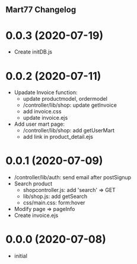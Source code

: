 ## Mart77 Changelog
<a name="0.0.3"></a>
# 0.0.3 (2020-07-19)
* Create initDB.js

<a name="0.0.2"></a>
# 0.0.2 (2020-07-11)
* Upadate Invoice function:
    * update productmodel, ordermodel
    * /controller/lib/shop: update getInvoice
    * add invoice.css
    * update invoice.ejs
* Add user mart page:
    * /controller/lib/shop: add getUserMart
    * add link in product_detail.ejs

<a name="0.0.1"></a>
# 0.0.1 (2020-07-09)
* /controller/lib/auth: send email after postSignup
* Search product
    * shopcontroller.js: add 'search' => GET
    * lib/shop.js: add getSearch
    * css/main.css: form:hover
* Modify page => pageInfo
* Create invoice.ejs

<a name="0.0.0"></a>
# 0.0.0 (2020-07-08)
* initial
